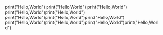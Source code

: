 print("Hello,World")
print("Hello,World")
print("Hello,World")
print("Hello,World")print("Hello,World")
print("Hello,World")print("Hello,World")print("Hello,World")
print("Hello,World")print("Hello,World")print("Hello,World")print("Hello,World")
